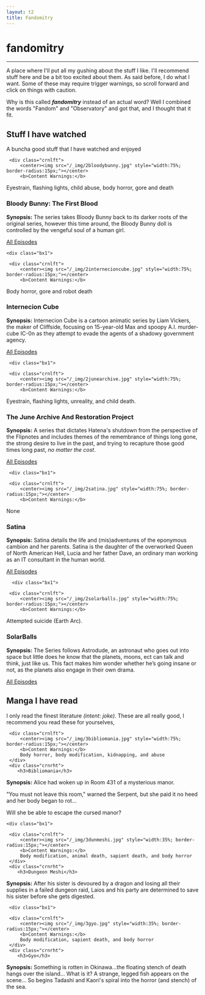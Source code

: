 ```yaml
---
layout: t2
title: Fandomitry
---
```

# fandomitry
---

A place where I'll put all my gushing about the stuff I like. I'll recommend stuff here and be a bit too excited about them. As said before, I do what I want. Some of these may require trigger warnings, so scroll forward and click on things with caution.

Why is this called ***fandomitry*** instead of an actual word? Well I combined the words "Fandom" and "Observatory" and got that, and I thought that it fit.

## Stuff I have watched <i class="ph ph-television"></i>

A buncha good stuff that I have watched and enjoyed


   <div class="bx1">

     <div class="crnlft">
         <center><img src="/_img/2bloodybunny.jpg" style="width:75%; border-radius:15px;"></center>
         <b>Content Warnings:</b>
 Eyestrain, flashing lights, child abuse, body horror, gore and death
     </div>
     <div class="crnrht">
        <h3>Bloody Bunny: The First Blood</h3>

<b>Synopsis:</b>
The series takes Bloody Bunny back to its darker roots of the original series, however this time around, the Bloody Bunny doll is controlled by the vengeful soul of a human girl. 

[All Episodes <i class="ph ph-link"></i>](https://www.youtube.com/watch?v=B5_aRsGiHwo)
    </div>
 </div>



    <div class="bx1">

     <div class="crnlft">
         <center><img src="/_img/2internecioncube.jpg" style="width:75%; border-radius:15px;"></center>
         <b>Content Warnings:</b>
 Body horror, gore and robot death
     </div>
     <div class="crnrht">
        <h3>Internecion Cube</h3>

<b>Synopsis:</b>
Internecion Cube is a cartoon animatic series by Liam Vickers, the maker of Cliffside, focusing on 15-year-old Max and spoopy A.I. murder-cube IC-0n as they attempt to evade the agents of a shadowy government agency.  

[All Episodes <i class="ph ph-link"></i>](https://www.youtube.com/playlist?list=PL5w2zEEHyu9diwutPVgkzEuARUt_sGkRM)
    </div>
 </div>



     <div class="bx1">

     <div class="crnlft">
         <center><img src="/_img/2junearchive.jpg" style="width:75%; border-radius:15px;"></center>
         <b>Content Warnings:</b>
  Eyestrain, flashing lights, unreality, and child death.
     </div>
     <div class="crnrht">
        <h3>The June Archive And Restoration Project</h3>

<b>Synopsis:</b>
A series that dictates Hatena's shutdown from the perspective of the Flipnotes and includes themes of the remembrance of things long gone, the strong desire to live in the past, and trying to recapture those good times long past, <i>no matter the cost</i>.

[All Episodes <i class="ph ph-link"></i>](https://www.youtube.com/@JuneFlipArchive/videos)
    </div>
 </div>

     <div class="bx1">

     <div class="crnlft">
         <center><img src="/_img/2satina.jpg" style="width:75%; border-radius:15px;"></center>
         <b>Content Warnings:</b>
  None
     </div>
     <div class="crnrht">
        <h3>Satina</h3>

<b>Synopsis:</b>
Satina details the life and (mis)adventures of the eponymous cambion and her parents. Satina is the daughter of the overworked Queen of North American Hell, Lucia and her father Dave, an ordinary man working as an IT consultant in the human world. 

[All Episodes <i class="ph ph-link"></i>](https://www.youtube.com/playlist?list=PLcbDWlQO3Hl3lvtjTga3ujQXjHk3VSXik)
    </div>
 </div>

      <div class="bx1">

     <div class="crnlft">
         <center><img src="/_img/2solarballs.jpg" style="width:75%; border-radius:15px;"></center>
         <b>Content Warnings:</b>
   Attempted suicide (Earth Arc).
     </div>
     <div class="crnrht">
        <h3>SolarBalls</h3>

<b>Synopsis:</b>
The Series follows Astrodude, an astronaut who goes out into space but little does he know that the planets, moons, ect can talk and think, just like us. This fact makes him wonder whether he’s going insane or not, as the planets also engage in their own drama. 

[All Episodes <i class="ph ph-link"></i>](https://www.youtube.com/playlist?list=PL5w2zEEHyu9diwutPVgkzEuARUt_sGkRM)
    </div>
 </div>

 ## Manga I have read <i class="ph ph-book"></i>
I only read the finest literature *(intent: joke)*. These are all really good, I recommend you read these for yourselves,

   <div class="bx1">

     <div class="crnlft">
         <center><img src="/_img/3bibliomania.jpg" style="width:75%; border-radius:15px;"></center>
         <b>Content Warnings:</b>
         Body horror, body modification, kidnapping, and abuse
     </div>
     <div class="crnrht">
        <h3>Bibliomania</h3>

<b>Synopsis:</b>
Alice had woken up in Room 431 of a mysterious manor.

"You must not leave this room," warned the Serpent, but she paid it no heed and her body began to rot…

Will she be able to escape the cursed manor?
    </div>
 </div>

    <div class="bx1">

     <div class="crnlft">
         <center><img src="/_img/3dunmeshi.jpg" style="width:35%; border-radius:15px;"></center>
         <b>Content Warnings:</b>
         Body modification, animal death, sapient death, and body horror
     </div>
     <div class="crnrht">
        <h3>Dungeon Meshi</h3>

<b>Synopsis:</b>
After his sister is devoured by a dragon and losing all their supplies in a failed dungeon raid, Laios and his party are determined to save his sister before she gets digested.
    </div>
 </div>

     <div class="bx1">

     <div class="crnlft">
         <center><img src="/_img/3gyo.jpg" style="width:35%; border-radius:15px;"></center>
         <b>Content Warnings:</b>
         Body modification, sapient death, and body horror
     </div>
     <div class="crnrht">
        <h3>Gyo</h3>

<b>Synopsis:</b>
Something is rotten in Okinawa…the floating stench of death hangs over the island... What is it? A strange, legged fish appears on the scene... So begins Tadashi and Kaori's spiral into the horror (and stench) of the sea.
    </div>
 </div>